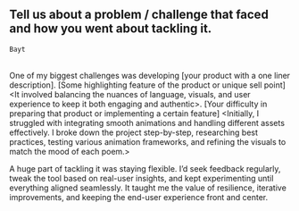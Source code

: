 ## Tell us about a problem / challenge that faced and how you went about tackling it.
`Bayt`
<br><br>

One of my biggest challenges was developing [your product with a one liner description]. [Some highlighting feature of the product or unique sell point] <It involved balancing the nuances of language, visuals, and user experience to keep it both engaging and authentic>.
[Your difficulty in preparing that product or implementing a certain feature] <Initially, I struggled with integrating smooth animations and handling different assets effectively. I broke down the project step-by-step, researching best practices, testing various animation frameworks, and refining the visuals to match the mood of each poem.>

A huge part of tackling it was staying flexible. I’d seek feedback regularly, tweak the tool based on real-user insights, and kept experimenting until everything aligned seamlessly. It taught me the value of resilience, iterative improvements, and keeping the end-user experience front and center.

